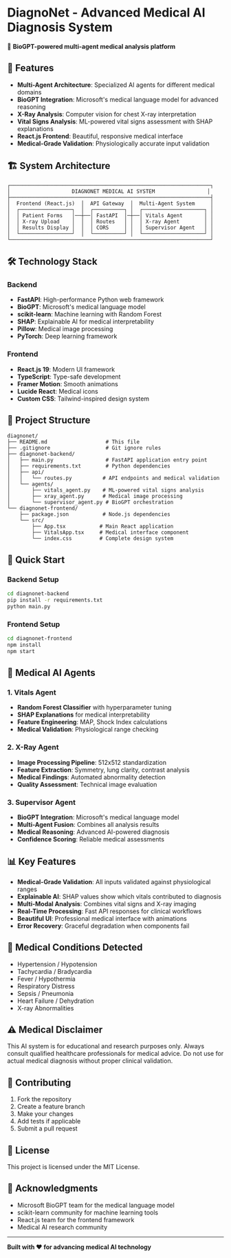 # DiagnoNet - Advanced Medical AI Diagnosis System

🏥 **BioGPT-powered multi-agent medical analysis platform**

## 🚀 Features

- **Multi-Agent Architecture**: Specialized AI agents for different medical domains
- **BioGPT Integration**: Microsoft's medical language model for advanced reasoning
- **X-Ray Analysis**: Computer vision for chest X-ray interpretation
- **Vital Signs Analysis**: ML-powered vital signs assessment with SHAP explanations
- **React.js Frontend**: Beautiful, responsive medical interface
- **Medical-Grade Validation**: Physiologically accurate input validation

## 🏗️ System Architecture

```
┌─────────────────────────────────────────────────────────────────┐
│                    DIAGNONET MEDICAL AI SYSTEM                 │
├─────────────────────────────────────────────────────────────────┤
│  Frontend (React.js)  │  API Gateway  │  Multi-Agent System     │
│  ┌─────────────────┐  │  ┌──────────┐ │  ┌────────────────────┐ │
│  │ Patient Forms   │──┼──│ FastAPI  │─┼──│ Vitals Agent       │ │
│  │ X-ray Upload    │  │  │ Routes   │ │  │ X-ray Agent        │ │
│  │ Results Display │  │  │ CORS     │ │  │ Supervisor Agent   │ │
│  └─────────────────┘  │  └──────────┘ │  └────────────────────┘ │
└─────────────────────────────────────────────────────────────────┘
```

## 🛠️ Technology Stack

### Backend
- **FastAPI**: High-performance Python web framework
- **BioGPT**: Microsoft's medical language model
- **scikit-learn**: Machine learning with Random Forest
- **SHAP**: Explainable AI for medical interpretability
- **Pillow**: Medical image processing
- **PyTorch**: Deep learning framework

### Frontend
- **React.js 19**: Modern UI framework
- **TypeScript**: Type-safe development
- **Framer Motion**: Smooth animations
- **Lucide React**: Medical icons
- **Custom CSS**: Tailwind-inspired design system

## 📁 Project Structure

```
diagnonet/
├── README.md                   # This file
├── .gitignore                  # Git ignore rules
├── diagnonet-backend/
│   ├── main.py                 # FastAPI application entry point
│   ├── requirements.txt        # Python dependencies
│   ├── api/
│   │   └── routes.py          # API endpoints and medical validation
│   └── agents/
│       ├── vitals_agent.py    # ML-powered vital signs analysis
│       ├── xray_agent.py      # Medical image processing
│       └── supervisor_agent.py # BioGPT orchestration
└── diagnonet-frontend/
    ├── package.json           # Node.js dependencies
    └── src/
        ├── App.tsx           # Main React application
        ├── VitalsApp.tsx     # Medical interface component
        └── index.css         # Complete design system
```

## 🚀 Quick Start

### Backend Setup
```bash
cd diagnonet-backend
pip install -r requirements.txt
python main.py
```

### Frontend Setup
```bash
cd diagnonet-frontend
npm install
npm start
```

## 🏥 Medical AI Agents

### 1. Vitals Agent
- **Random Forest Classifier** with hyperparameter tuning
- **SHAP Explanations** for medical interpretability
- **Feature Engineering**: MAP, Shock Index calculations
- **Medical Validation**: Physiological range checking

### 2. X-Ray Agent
- **Image Processing Pipeline**: 512x512 standardization
- **Feature Extraction**: Symmetry, lung clarity, contrast analysis
- **Medical Findings**: Automated abnormality detection
- **Quality Assessment**: Technical image evaluation

### 3. Supervisor Agent
- **BioGPT Integration**: Microsoft's medical language model
- **Multi-Agent Fusion**: Combines all analysis results
- **Medical Reasoning**: Advanced AI-powered diagnosis
- **Confidence Scoring**: Reliable medical assessments

## 📊 Key Features

- **Medical-Grade Validation**: All inputs validated against physiological ranges
- **Explainable AI**: SHAP values show which vitals contributed to diagnosis
- **Multi-Modal Analysis**: Combines vital signs and X-ray imaging
- **Real-Time Processing**: Fast API responses for clinical workflows
- **Beautiful UI**: Professional medical interface with animations
- **Error Recovery**: Graceful degradation when components fail

## 🔬 Medical Conditions Detected

- Hypertension / Hypotension
- Tachycardia / Bradycardia  
- Fever / Hypothermia
- Respiratory Distress
- Sepsis / Pneumonia
- Heart Failure / Dehydration
- X-ray Abnormalities

## ⚠️ Medical Disclaimer

This AI system is for educational and research purposes only. Always consult qualified healthcare professionals for medical advice. Do not use for actual medical diagnosis without proper clinical validation.

## 🤝 Contributing

1. Fork the repository
2. Create a feature branch
3. Make your changes
4. Add tests if applicable
5. Submit a pull request

## 📄 License

This project is licensed under the MIT License.

## 🙏 Acknowledgments

- Microsoft BioGPT team for the medical language model
- scikit-learn community for machine learning tools
- React.js team for the frontend framework
- Medical AI research community

---

**Built with ❤️ for advancing medical AI technology**
